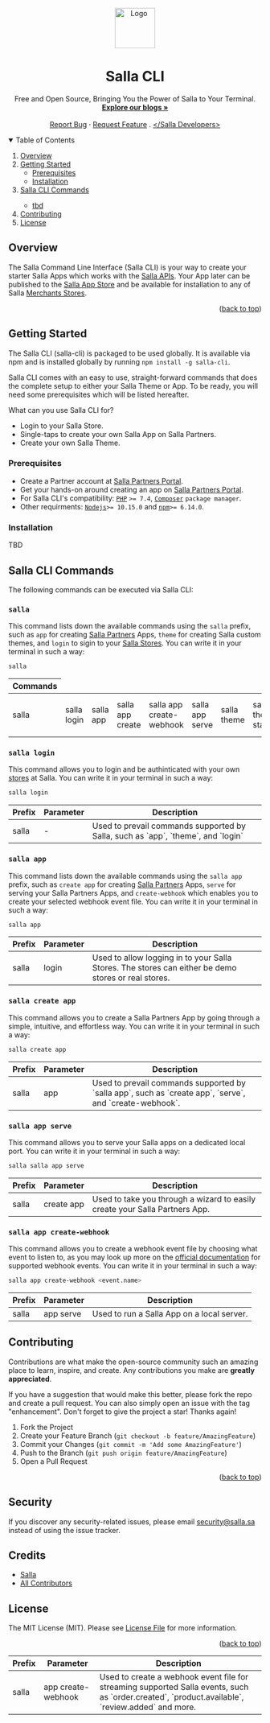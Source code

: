<div id="top"></div>

<br />
<div align="center"> 
  <a href="https://salla.dev"> 
    <img src="https://salla.dev/wp-content/themes/salla-portal/dist/img/salla-logo.svg" alt="Logo" width="80" height="80"> 
  </a>
  <h1 align="center">Salla CLI</h1>
  <p align="center">
    Free and Open Source, Bringing You the Power of Salla to Your Terminal.
    <br />
    <a href="https://salla.dev/"><strong>Explore our blogs »</strong></a>
    <br />
    <br />
    <a href="https://github.com/SallaApp/Salla-CLI/issues/new">Report Bug</a> · 
    <a href="https://github.com/SallaApp/Salla-CLI/discussions/new">Request Feature</a> . <a href="https://t.me/salladev">&lt;/Salla Developers&gt;</a>
  </p>
</div>

<!-- TABLE OF CONTENTS -->
<details open>
  <summary>Table of Contents</summary>
  <ol>
    <li>
      <a href="#overview">Overview</a>
    </li>
    <li>
      <a href="#getting-started">Getting Started</a>
      <ul>
        <li><a href="#prerequisites">Prerequisites</a></li>
        <li><a href="#installation">Installation</a></li>
      </ul>
      <li><a href="#contributing">Salla CLI Commands</a></li>
      <ul>
        <li><a href="#prerequisites">tbd</a></li>
        </ul>
    </li>
    <li><a href="#contributing">Contributing</a></li>
    <li><a href="#license">License</a></li>
    </li>
  </ol>
</details>
<!-- Overview -->

## Overview

The Salla Command Line Interface (Salla CLI) is your way to create your starter Salla Apps which works with the [Salla APIs](https://docs.salla.dev/). Your App later can be published to the [Salla App Store](https://apps.salla.sa/) and be available for installation to any of Salla [Merchants Stores](https://s.salla.sa/).

<p align="right">(<a href="#top">back to top</a>)</p>

<!-- GETTING STARTED -->

## Getting Started

The Salla CLI (salla-cli) is packaged to be used globally. It is available via npm and is installed globally by running `npm install -g salla-cli`.

Salla CLI comes with an easy to use, straight-forward commands that does the complete setup to either your Salla Theme or App. To be ready, you will need some prerequisites which will be listed hereafter.

What can you use Salla CLI for?

- Login to your Salla Store.
- Single-taps to create your own Salla App on Salla Partners.
- Create your own Salla Theme.

<!-- The starter App comes with an easy _1-command step_ that does the complete setup for your starter App. To be ready, you will need some prerequisites which will be listed hereafter. -->

### Prerequisites

- Create a Partner account at [Salla Partners Portal](https://salla.partners/).
- Get your hands-on around creating an app on [Salla Partners Portal](https://salla.dev/blog/create-your-first-app-on-salla-developer-portal/).
- For Salla CLI's compatibility: [`PHP`](https://www.php.net/) `>= 7.4`, [`Composer`](https://getcomposer.org/) `package manager`.
- Other requirments: [`Nodejs`](https://nodejs.org/en/)`>= 10.15.0` and [`npm`](https://www.npmjs.com/)`>= 6.14.0`.

### Installation

<!-- ### Installation -->

TBD

## Salla CLI Commands

The following commands can be executed via Salla CLI:

<table>
  <thead>
    <tr>
      <th>Commands</th>
    </tr>
  </thead>
  <tbody>
    <tr>
      <td>salla</td>
      <td>salla login</td>
      <td>salla app</td>
      <td>salla app create</td>
      <td>salla app create-webhook</td>
      <td>salla app serve</td>
      <td>salla theme</td>
      <td>salla theme start</td>
      <td>salla theme serve</td>
      <td>salla theme start sync</td>
      <td>salla theme start watch</td>
      <td>salla theme start push</td>
      <td>salla theme start publish</td>
      </tr>
  </tbody>

### `salla`

This command lists down the available commands using the `salla` prefix, such as `app` for creating [Salla Partners](http://salla.partners/) Apps, `theme` for creating Salla custom themes, and `login` to sigin to your [Salla Stores](http://salla.sa/). You can write it in your terminal in such a way:

```bash
salla
```

<!-- ![](InteractiveTerminalActivityPicture) -->

<table>
  <thead>
    <tr>
      <th>Prefix</th>
      <th>Parameter</th>
      <th>Description</th>
    </tr>
  </thead>
  <tbody>
    <tr>
      <td>salla</td>
      <td>-</td>
      <td>Used to prevail commands supported by Salla, such as `app`, `theme`, and `login`</td>
    </tr>
  </tbody>

### `salla login`

This command allows you to login and be authinticated with your own [stores](http://salla.sa/) at Salla. You can write it in your terminal in such a way:

```bash
salla login
```

<!-- ![](InteractiveTerminalActivityPicture) -->

<table>
  <thead>
    <tr>
      <th>Prefix</th>
      <th>Parameter</th>
      <th>Description</th>
    </tr>
  </thead>
  <tbody>
    <tr>
      <td>salla</td>
      <td>login</td>
      <td>Used to allow logging in to your Salla Stores. The stores can either be demo stores or real stores.</td>
    </tr>
  </tbody>

### `salla app`

This command lists down the available commands using the `salla app` prefix, such as `create app` for creating [Salla Partners](http://salla.partners/) Apps, `serve` for serving your Salla Partners Apps, and `create-webhook` which enables you to create your selected webhook event file. You can write it in your terminal in such a way:

```bash
salla app
```

<!-- ![](InteractiveTerminalActivityPicture) -->

<table>
  <thead>
    <tr>
      <th>Prefix</th>
      <th>Parameter</th>
      <th>Description</th>
    </tr>
  </thead>
  <tbody>
    <tr>
      <td>salla</td>
      <td>app</td>
      <td>Used to prevail commands supported by `salla app`, such as `create app`, `serve`, and `create-webhook`.</td>
    </tr>
  </tbody>

### `salla create app`

This command allows you to create a Salla Partners App by going through a simple, intuitive, and effortless way. You can write it in your terminal in such a way:

```bash
salla create app
```

<!-- ![](InteractiveTerminalActivityPicture) -->

<table>
  <thead>
    <tr>
      <th>Prefix</th>
      <th>Parameter</th>
      <th>Description</th>
    </tr>
  </thead>
  <tbody>
    <tr>
      <td>salla</td>
      <td>create app</td>
      <td>Used to take you through a wizard to easily create your Salla Partners App.</td>
    </tr>
  </tbody>

### `salla app serve`

This command allows you to serve your Salla apps on a dedicated local port. You can write it in your terminal in such a way:

```bash
salla salla app serve
```

<!-- ![](InteractiveTerminalActivityPicture) -->

<table>
  <thead>
    <tr>
      <th>Prefix</th>
      <th>Parameter</th>
      <th>Description</th>
    </tr>
  </thead>
  <tbody>
    <tr>
      <td>salla</td>
      <td>app serve</td>
      <td>Used to run a Salla App on a local server.</td>
    </tr>
  </tbody>

### `salla app create-webhook`

This command allows you to create a webhook event file by choosing what event to listen to, as you may look up more on the [official documentation](https://docs.salla.dev/docs/merchant/ZG9jOjI0NTE3NDg1-webhook#list-of-events) for supported webhook events. You can write it in your terminal in such a way:

```bash
salla app create-webhook <event.name>
```

<!-- ![](InteractiveTerminalActivityPicture) -->

<table>
  <thead>
    <tr>
      <th>Prefix</th>
      <th>Parameter</th>
      <th>Description</th>
    </tr>
  </thead>
  <tbody>
    <tr>
      <td>salla</td>
      <td>app create-webhook</td>
      <td>Used to create a webhook event file for streaming supported Salla events, such as `order.created`, `product.available`, `review.added` and more.</td>
    </tr>
  </tbody>

<!-- CONTRIBUTING -->

## Contributing

Contributions are what make the open-source community such an amazing place to learn, inspire, and create.
Any contributions you make are **greatly appreciated**.

If you have a suggestion that would make this better, please fork the repo and create a pull request.
You can also simply open an issue with the tag "enhancement". Don't forget to give the project a star! Thanks again!

1. Fork the Project
2. Create your Feature Branch (`git checkout -b feature/AmazingFeature`)
3. Commit your Changes (`git commit -m 'Add some AmazingFeature'`)
4. Push to the Branch (`git push origin feature/AmazingFeature`)
5. Open a Pull Request

<p align="right">(<a href="#top">back to top</a>)</p>

## Security

If you discover any security-related issues, please email security@salla.sa instead of using the issue tracker.

## Credits

- [Salla](https://github.com/sallaApp)
- [All Contributors](../../contributors)

## License

The MIT License (MIT). Please see [License File](LICENSE.md) for more information.

<p align="right">(<a href="#top">back to top</a>)</p>
